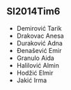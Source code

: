 ## SI2014Tim6
* Demirović Tarik
* Drakovac Anesa
* Duraković Adna
* Đenašević Emir
* Granulo Aida
* Halilović Almin
* Hodžić Elmir
* Jakić Irma
